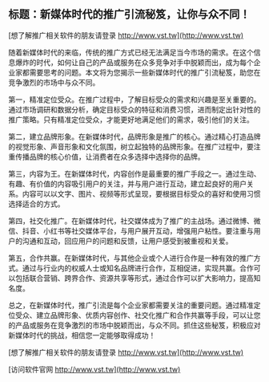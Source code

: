 ## **标题：新媒体时代的推广引流秘笈，让你与众不同！**

[想了解推广相关软件的朋友请登录 http://www.vst.tw](http://www.vst.tw)

随着新媒体时代的来临，传统的推广方式已经无法满足当今市场的需求。在这个信息爆炸的时代，如何让自己的产品或服务在众多竞争对手中脱颖而出，成为每个企业家都需要思考的问题。本文将为您揭示一些新媒体时代的推广引流秘笈，助您在竞争激烈的市场中与众不同。

第一，精准定位受众。在推广过程中，了解目标受众的需求和兴趣是至关重要的。通过市场调研和数据分析，确定目标受众的特征和消费习惯，进而制定出针对性的推广策略。只有精准定位受众，才能更好地满足他们的需求，吸引他们的关注。

第二，建立品牌形象。在新媒体时代，品牌形象是推广的核心。通过精心打造品牌的视觉形象、声音形象和文化氛围，树立起独特的品牌形象。在推广过程中，要注重传播品牌的核心价值，让消费者在众多选择中选择你的品牌。

第三，内容为王。在新媒体时代，内容创作是最重要的推广手段之一。通过生动、有趣、有价值的内容吸引用户的关注，并与用户进行互动，建立起良好的用户关系。内容可以以文字、图片、视频等形式呈现，要根据目标受众的喜好和使用习惯选择适合的方式。

第四，社交化推广。在新媒体时代，社交媒体成为了推广的主战场。通过微博、微信、抖音、小红书等社交媒体平台，与用户展开互动，增强用户粘性。要注重与用户的沟通和互动，回应用户的问题和反馈，让用户感受到被重视和关爱。

第五，合作共赢。在新媒体时代，与其他企业或个人进行合作是一种有效的推广方式。通过与行业内的权威人士或知名品牌进行合作，互相促进，实现共赢。合作可以包括联合营销、跨界合作、资源共享等形式，通过合作可以扩大影响力，提高知名度。

总之，在新媒体时代，推广引流是每个企业家都需要关注的重要问题。通过精准定位受众、建立品牌形象、优质内容创作、社交化推广和合作共赢等手段，可以让您的产品或服务在竞争激烈的市场中脱颖而出，与众不同。抓住这些秘笈，积极应对新媒体时代的挑战，相信您一定能够取得成功！

[想了解推广相关软件的朋友请登录 http://www.vst.tw](http://www.vst.tw)


[访问软件官网 http://www.vst.tw](http://www.vst.tw)
